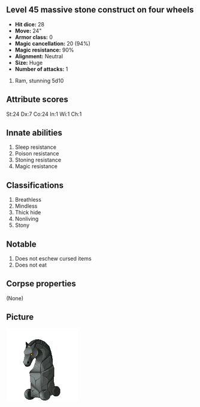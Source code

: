 ## Level 45 massive stone construct on four wheels
- **Hit dice:** 28
- **Move:** 24"
- **Armor class:** 0
- **Magic cancellation:** 20 (94%)
- **Magic resistance:** 90%
- **Alignment:** Neutral
- **Size:** Huge
- **Number of attacks:** 1
1. Ram, stunning 5d10
## Attribute scores
St:24 Dx:7 Co:24 In:1 Wi:1 Ch:1
## Innate abilities
1. Sleep resistance
2. Poison resistance
3. Stoning resistance
4. Magic resistance
## Classifications
1. Breathless
2. Mindless
3. Thick hide
4. Nonliving
5. Stony
## Notable
1. Does not eschew cursed items
2. Does not eat
## Corpse properties
(None)
## Picture
![Juggernaut](https://github.com/hyvanmielenpelit/GnollHackTileSet/blob/main/Monsters/juggernaut/juggernaut.png)
